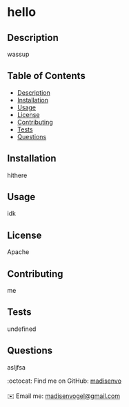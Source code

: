 
  <h1>hello</h1>

  ## Description
  wassup

  ## Table of Contents
  - [Description](#description)
  - [Installation](#installation)
  - [Usage](#usage)
  - [License](#license)
  - [Contributing](#contributing)
  - [Tests](#tests)
  - [Questions](#questions)

  ## Installation
  hithere

  ## Usage
  idk

  ## License
  Apache

  ## Contributing
  me

  ## Tests
  undefined

  ## Questions
  asljfsa

  :octocat: Find me on GitHub: [madisenvo](https://github.com/madisenvo)<br />
  <br />
  ✉️ Email me: madisenvogel@gmail.com<br /><br />
